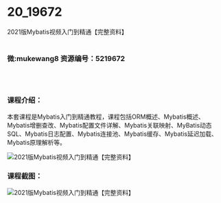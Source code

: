 # 20_19672
2021版Mybatis视频入门到精通【完整资料】
<br/></br>
<h3>微:mukewang8 资源编号：5219672</h3>
<br/></br>
<h3>课程介绍：</h3>
<p>本套课程是Mybatis入门到精通教程，课程包括ORM概述、Mybatis概述、Mybatis增删查改、Mybatis配置文件详解、Mybatis关联映射、<a title="查看与 MyBatis 相关的文章" target="_blank">MyBatis</a>动态SQL、Mybatis日志配置、Mybatis连接池、Mybatis缓存、Mybatis延迟加载、Mybatis原理解析等。</p>
<p><img src="https://www.ko996.com/wp-content/uploads/img/2021/04/1-74-300x188.png" alt="2021版Mybatis视频入门到精通【完整资料】"></p>
<div class="info-desc">
<h3>课程截图：</h3>
<p><img src="https://www.ko996.com/wp-content/uploads/img/2021/04/2-81.png" alt="2021版Mybatis视频入门到精通【完整资料】"></p>


			
</div>
